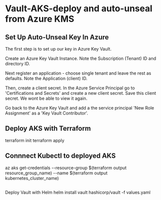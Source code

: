 # Vault-AKS-deploy and auto-unseal from Azure KMS

## Set Up Auto-Unseal Key In Azure
The first step is to set up our key in Azure Key Vault.

Create an Azure Key Vault Instance. Note the Subscription (Tenant) ID and directory ID. 

Next register an application - choose single tenant and leave the rest as defaults. Note the Application (client) ID. 

Then, create a client secret. 
In the Azure Service Principal go to 'Certifications and Secrets' and create a new client secret. Save this client secret. We wont be able to view it again. 

Go back to the Azure Key Vault and add a the service principal 'New Role Assignment' as a 'Key Vault Contributor'. 

## Deploy AKS with Terraform
terraform init
terraform apply

## Connnect Kubectl to deployed AKS

az aks get-credentials --resource-group $(terraform output resource_group_name) --name $(terraform output kubernetes_cluster_name)

##
Deploy Vault with Helm 
helm install vault hashicorp/vault -f values.yaml




